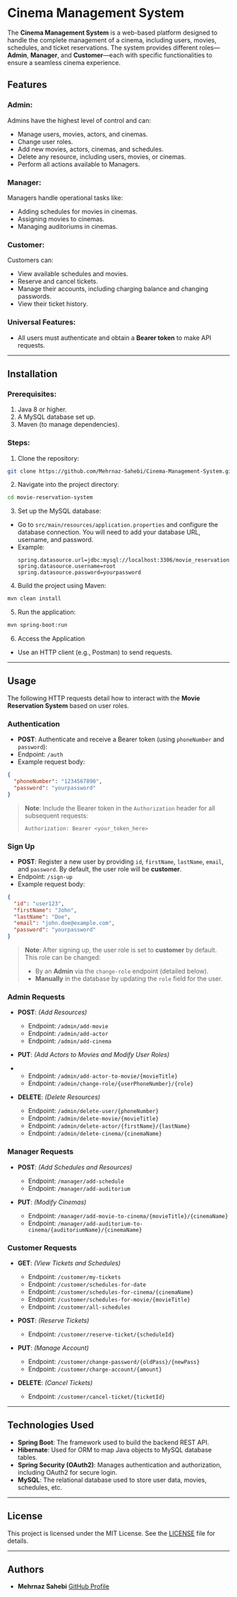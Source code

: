 # Cinema Management System

The **Cinema Management System** is a web-based platform designed to handle the complete management of a cinema, including users, movies, schedules, and ticket reservations. The system provides different roles—**Admin**, **Manager**, and **Customer**—each with specific functionalities to ensure a seamless cinema experience.

## Features

### Admin:
Admins have the highest level of control and can:
- Manage users, movies, actors, and cinemas.
- Change user roles.
- Add new movies, actors, cinemas, and schedules.
- Delete any resource, including users, movies, or cinemas.
- Perform all actions available to Managers.

### Manager:
Managers handle operational tasks like:
- Adding schedules for movies in cinemas.
- Assigning movies to cinemas.
- Managing auditoriums in cinemas.

### Customer:
Customers can:
- View available schedules and movies.
- Reserve and cancel tickets.
- Manage their accounts, including charging balance and changing passwords.
- View their ticket history.

### Universal Features:
- All users must authenticate and obtain a **Bearer token** to make API requests.

---

## Installation

### Prerequisites:
1. Java 8 or higher.
2. A MySQL database set up.
3. Maven (to manage dependencies).

### Steps:
1. Clone the repository:
```bash
git clone https://github.com/Mehrnaz-Sahebi/Cinema-Management-System.git
```

2. Navigate into the project directory:
```bash
cd movie-reservation-system
```

3. Set up the MySQL database:
- Go to `src/main/resources/application.properties` and configure the database connection. You will need to add your database URL, username, and password.
- Example:
  ```
  spring.datasource.url=jdbc:mysql://localhost:3306/movie_reservation_system
  spring.datasource.username=root
  spring.datasource.password=yourpassword
  ```

4. Build the project using Maven:
```bash
mvn clean install
```

5. Run the application:
```bash
mvn spring-boot:run
```

6. Access the Application
- Use an HTTP client (e.g., Postman) to send requests.

---
## Usage

The following HTTP requests detail how to interact with the **Movie Reservation System** based on user roles.
### Authentication
- **POST**: Authenticate and receive a Bearer token (using `phoneNumber` and `password`):
- Endpoint: `/auth`
- Example request body:
 ```json
 {
   "phoneNumber": "1234567890",
   "password": "yourpassword"
 }
 ```
> **Note**: Include the Bearer token in the `Authorization` header for all subsequent requests:
> ```
> Authorization: Bearer <your_token_here>
> ```

### Sign Up
- **POST**: Register a new user by providing `id`, `firstName`, `lastName`, `email`, and `password`. By default, the user role will be **customer**.
- Endpoint: `/sign-up`
- Example request body:
 ```json
 {
   "id": "user123",
   "firstName": "John",
   "lastName": "Doe",
   "email": "john.doe@example.com",
   "password": "yourpassword"
 }
 ```

> **Note**: After signing up, the user role is set to **customer** by default. This role can be changed:
> - By an **Admin** via the `change-role` endpoint (detailed below).
> - **Manually** in the database by updating the `role` field for the user.

### Admin Requests

- **POST**: *(Add Resources)*   
  - Endpoint: `/admin/add-movie`  
  - Endpoint: `/admin/add-actor`  
  - Endpoint: `/admin/add-cinema`  

- **PUT**: *(Add Actors to Movies and Modify User Roles)*
- - Endpoint: `/admin/add-actor-to-movie/{movieTitle}` 
  - Endpoint: `/admin/change-role/{userPhoneNumber}/{role}`  

- **DELETE**: *(Delete Resources)*  
  - Endpoint: `/admin/delete-user/{phoneNumber}`  
  - Endpoint: `/admin/delete-movie/{movieTitle}`  
  - Endpoint: `/admin/delete-actor/{firstName}/{lastName}`  
  - Endpoint: `/admin/delete-cinema/{cinemaName}`  

### Manager Requests

- **POST**: *(Add Schedules and Resources)*  
  - Endpoint: `/manager/add-schedule`  
  - Endpoint: `/manager/add-auditorium`
  
- **PUT**: *(Modify Cinemas)*
  - Endpoint: `/manager/add-movie-to-cinema/{movieTitle}/{cinemaName}`  
  - Endpoint: `/manager/add-auditorium-to-cinema/{auditoriumName}/{cinemaName}`  

### Customer Requests

- **GET**: *(View Tickets and Schedules)*  
  - Endpoint: `/customer/my-tickets`  
  - Endpoint: `/customer/schedules-for-date`  
  - Endpoint: `/customer/schedules-for-cinema/{cinemaName}`  
  - Endpoint: `/customer/schedules-for-movie/{movieTitle}`  
  - Endpoint: `/customer/all-schedules`  

- **POST**: *(Reserve Tickets)*  
  - Endpoint: `/customer/reserve-ticket/{scheduleId}`  

- **PUT**: *(Manage Account)*  
  - Endpoint: `/customer/change-password/{oldPass}/{newPass}`  
  - Endpoint: `/customer/charge-account/{amount}`  

- **DELETE**: *(Cancel Tickets)*  
  - Endpoint: `/customer/cancel-ticket/{ticketId}`

---

 ## Technologies Used

- **Spring Boot**: The framework used to build the backend REST API.
- **Hibernate**: Used for ORM to map Java objects to MySQL database tables.
- **Spring Security (OAuth2)**: Manages authentication and authorization, including OAuth2 for secure login.
- **MySQL**: The relational database used to store user data, movies, schedules, etc.

---

## License

This project is licensed under the MIT License. See the [LICENSE](LICENSE) file for details.

---

## Authors  
- **Mehrnaz Sahebi** [GitHub Profile](https://github.com/Mehrnaz-Sahebi)
